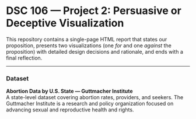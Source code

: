 # DSC 106 — Project 2: Persuasive or Deceptive Visualization

This repository contains a single-page HTML report that states our proposition, presents two visualizations (one *for* and one *against* the proposition) with detailed design decisions and rationale, and ends with a final reflection.

---

### Dataset

**Abortion Data by U.S. State — Guttmacher Institute**  
A state-level dataset covering abortion rates, providers, and seekers. The Guttmacher Institute is a research and policy organization focused on advancing sexual and reproductive health and rights.
